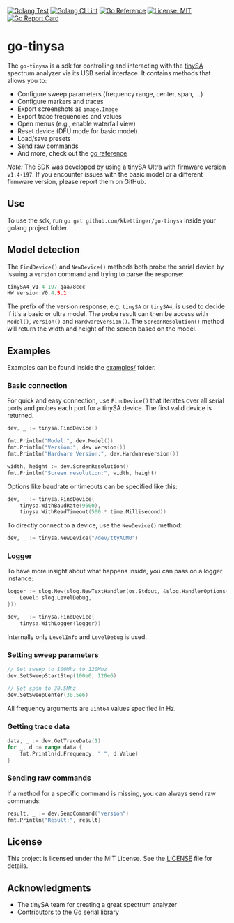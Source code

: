 [![Golang Test](https://github.com/kkettinger/go-tinysa/actions/workflows/go-test.yml/badge.svg)](https://github.com/kkettinger/go-tinysa/actions/workflows/go-test.yml)
[![Golang CI Lint](https://github.com/kkettinger/go-tinysa/actions/workflows/golangci-lint.yml/badge.svg)](https://github.com/kkettinger/go-tinysa/actions/workflows/golangci-lint.yml)
[![Go Reference](https://pkg.go.dev/badge/github.com/kkettinger/go-tinysa.svg)](https://pkg.go.dev/github.com/kkettinger/go-tinysa)
[![License: MIT](https://img.shields.io/badge/License-MIT-yellow.svg)](/LICENSE)
[![Go Report Card](https://goreportcard.com/badge/github.com/kkettinger/go-tinysa)](https://goreportcard.com/github.com/kkettinger/go-tinysa)

# go-tinysa

The `go-tinysa` is a sdk for controlling and interacting with the [tinySA](https://www.tinysa.org/) spectrum analyzer via its USB serial interface. It contains methods that allows you to:

- Configure sweep parameters (frequency range, center, span, ...)
- Configure markers and traces
- Export screenshots as `image.Image`
- Export trace frequencies and values
- Open menus (e.g., enable waterfall view)
- Reset device (DFU mode for basic model)
- Load/save presets
- Send raw commands
- And more, check out the [go reference](https://pkg.go.dev/github.com/kkettinger/go-tinysa)

_Note:_ The SDK was developed by using a tinySA Ultra with firmware version `v1.4-197`.
If you encounter issues with the basic model or a different firmware version, please report them on GitHub.

## Use
To use the sdk, run `go get github.com/kkettinger/go-tinysa` inside your golang project folder.

## Model detection
The `FindDevice()` and `NewDevice()` methods both probe the serial device by issuing a `version` command and trying to parse the response: 

```go
tinySA4_v1.4-197-gaa78ccc
HW Version:V0.4.5.1
```

The prefix of the version response, e.g. `tinySA` or `tinySA4`, is used to decide if it's a basic or ultra model.
The probe result can then be access with `Model()`, `Version()` and `HardwareVersion()`.
The `ScreenResolution()` method will return the width and height of the screen based on the model.

## Examples
Examples can be found inside the [examples/](examples/) folder.

### Basic connection
For quick and easy connection, use `FindDevice()` that iterates over all serial ports and probes each port for a tinySA device. The first valid device is returned.
```go
dev, _ := tinysa.FindDevice()

fmt.Println("Model:", dev.Model())
fmt.Println("Version:", dev.Version())
fmt.Println("Hardware Version:", dev.HardwareVersion())

width, height := dev.ScreenResolution()
fmt.Println("Screen resolution:", width, height)
```

Options like baudrate or timeouts can be specified like this:
```go
dev, _ := tinysa.FindDevice(
    tinysa.WithBaudRate(9600),
    tinysa.WithReadTimeout(500 * time.Millisecond))
```

To directly connect to a device, use the `NewDevice()` method:
```go
dev, _ := tinysa.NewDevice("/dev/ttyACM0")
```

### Logger
To have more insight about what happens inside, you can pass on a logger instance:
```go
logger := slog.New(slog.NewTextHandler(os.Stdout, &slog.HandlerOptions{
    Level: slog.LevelDebug,
}))

dev, _ := tinysa.FindDevice(
    tinysa.WithLogger(logger))
```

Internally only `LevelInfo` and `LevelDebug` is used. 

### Setting sweep parameters
```go
// Set sweep to 100Mhz to 120Mhz
dev.SetSweepStartStop(100e6, 120e6)

// Set span to 30.5Mhz
dev.SetSweepCenter(30.5e6)
```

All frequency arguments are `uint64` values specified in Hz.

### Getting trace data
```go
data, _ := dev.GetTraceData(1)
for _, d := range data {
    fmt.Println(d.Frequency, " ", d.Value)
}
```

### Sending raw commands
If a method for a specific command is missing, you can always send raw commands:
```go
result, _ := dev.SendCommand("version")
fmt.Println("Result:", result)
```

## License

This project is licensed under the MIT License. See the [LICENSE](LICENSE) file for details.


## Acknowledgments

- The tinySA team for creating a great spectrum analyzer
- Contributors to the Go serial library
